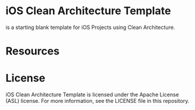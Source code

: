 # iOS Clean Architecture Template
<p>is a starting blank template for iOS Projects using Clean Architecture.</p>

# Resources

# License
<p>iOS Clean Architecture Template is licensed under the Apache License (ASL) license. For more information, see the LICENSE file in this repository.</p>
